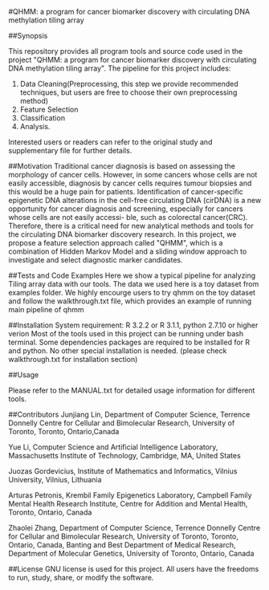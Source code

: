 #QHMM: a program for cancer biomarker discovery with circulating DNA methylation tiling array

##Synopsis

This repository provides all program tools and source code used in the project "QHMM: a program for cancer biomarker discovery with circulating DNA methylation tiling array". The pipeline for this project includes:
1. Data Cleaning(Preprocessing, this step we provide recommended techniques, but users are free to choose their own preprocessing method)
2. Feature Selection
3. Classification
4. Analysis.

Interested users or readers can refer to the original study and supplementary file for further details.

##Motivation
Traditional cancer diagnosis is based on assessing the morphology of cancer cells. However, in some cancers whose cells are not easily accessible, diagnosis by cancer 
cells requires tumour biopsies and this would be a huge pain for patients. Identification of cancer-specific epigenetic DNA alterations in the cell-free circulating 
DNA (cirDNA) is a new opportunity for cancer diagnosis and screening, especially for cancers whose cells are not easily accessi- ble, such as colorectal 
cancer(CRC). Therefore, there is a critical need for new analytical methods and tools for the circulating DNA biomarker discovery research. In this project, we propose a feature selection approach called "QHMM", which is a combination of Hidden Markov Model and a sliding window approach to investigate and select diagnostic marker candidates.

##Tests and Code Examples
Here we show a typical pipeline for analyzing Tiling array data with our tools. The data we used here is a toy dataset from examples folder. We highly encourge users to try qhmm on the toy dataset and follow the walkthrough.txt file, which provides an example of running main pipeline of qhmm

##Installation
System requirement: R 3.2.2 or R 3.1.1, python 2.7.10 or higher verion
Most of the tools used in this project can be running under bash terminal. Some dependencies packages are required to be installed for R and python. No other special installation is needed. (please check walkthrough.txt for installation section)

##Usage

Please refer to the MANUAL.txt for detailed usage information for different tools.

##Contributors
Junjiang Lin, Department of Computer Science, Terrence Donnelly Centre for Cellular and Bimolecular Research, University of Toronto, Toronto, Ontario,Canada

Yue Li, Computer Science and Artificial Intelligence Laboratory, Massachusetts Institute of Technology, Cambridge, MA, United States

Juozas Gordevicius, Institute of Mathematics and Informatics, Vilnius University, Vilnius, Lithuania

Arturas Petronis, Krembil Family Epigenetics Laboratory, Campbell Family Mental Health Research Institute, Centre for Addition and Mental Health, Toronto, Ontario, Canada

Zhaolei Zhang, Department of Computer Science, Terrence Donnelly Centre for Cellular and Bimolecular Research, University of Toronto, Toronto, Ontario, Canada, Banting and Best Department of Medical Research, Department of Molecular Genetics, University of Toronto, Ontario, Canada

##License
GNU license is used for this project. All users have the freedoms to run, study, share, or modify the software.

 
